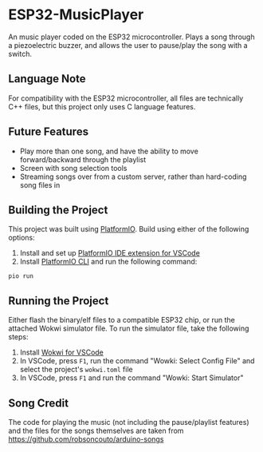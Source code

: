 # ESP32-MusicPlayer
An music player coded on the ESP32 microcontroller. Plays a song through a piezoelectric buzzer, and allows the user to pause/play the song with a switch.

## Language Note
For compatibility with the ESP32 microcontroller, all files are technically C++ files, but this project only uses C language features.

## Future Features
- Play more than one song, and have the ability to move forward/backward through the playlist
- Screen with song selection tools
- Streaming songs over from a custom server, rather than hard-coding song files in

## Building the Project
This project was built using [PlatformIO](https://platformio.org/). Build using either of the following options:

1. Install and set up [PlatformIO IDE extension for VSCode](https://platformio.org/install/ide?install=vscode)
2. Install [PlatformIO CLI](https://docs.platformio.org/en/latest/core/installation/index.html) and run the following command:
```
pio run
```

## Running the Project
Either flash the binary/elf files to a compatible ESP32 chip, or run the attached Wokwi simulator file. To run the simulator file, take the following steps:

1. Install [Wokwi for VSCode](https://docs.wokwi.com/vscode/getting-started)
2. In VSCode, press `F1`, run the command "Wowki: Select Config File" and select the project's `wokwi.toml` file
3. In VSCode, press `F1` and run the command "Wowki: Start Simulator"

## Song Credit
The code for playing the music (not including the pause/playlist features) and the files for the songs themselves are taken from https://github.com/robsoncouto/arduino-songs

